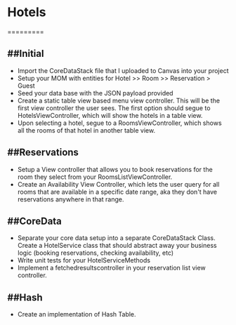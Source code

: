 # Hotels
=========

##Initial
---------
* Import the CoreDataStack file that I uploaded to Canvas into your project
* Setup your MOM with entities for Hotel >> Room >> Reservation > Guest
* Seed your data base with the JSON payload provided
* Create a static table view based menu view controller. This will be the first view controller the user sees. The first option should segue to HotelsViewController,
which will show the hotels in a table view.
* Upon selecting a hotel, segue to a RoomsViewController, which shows all the rooms of that hotel in another table view.

##Reservations
--------------
* Setup a View controller that allows you to book reservations for the room they select from your RoomsListViewController.
* Create an Availability View Controller, which lets the user query for all rooms that are available in a specific date range, aka they don't have reservations
anywhere in that range.

##CoreData
-----------
* Separate your core data setup into a separate CoreDataStack Class.
Create a HotelService class that should abstract away your business logic (booking reservations, checking availability, etc)
* Write unit tests for your HotelServiceMethods
* Implement a fetchedresultscontroller in your reservation list view controller.

##Hash
------
* Create an implementation of Hash Table.
